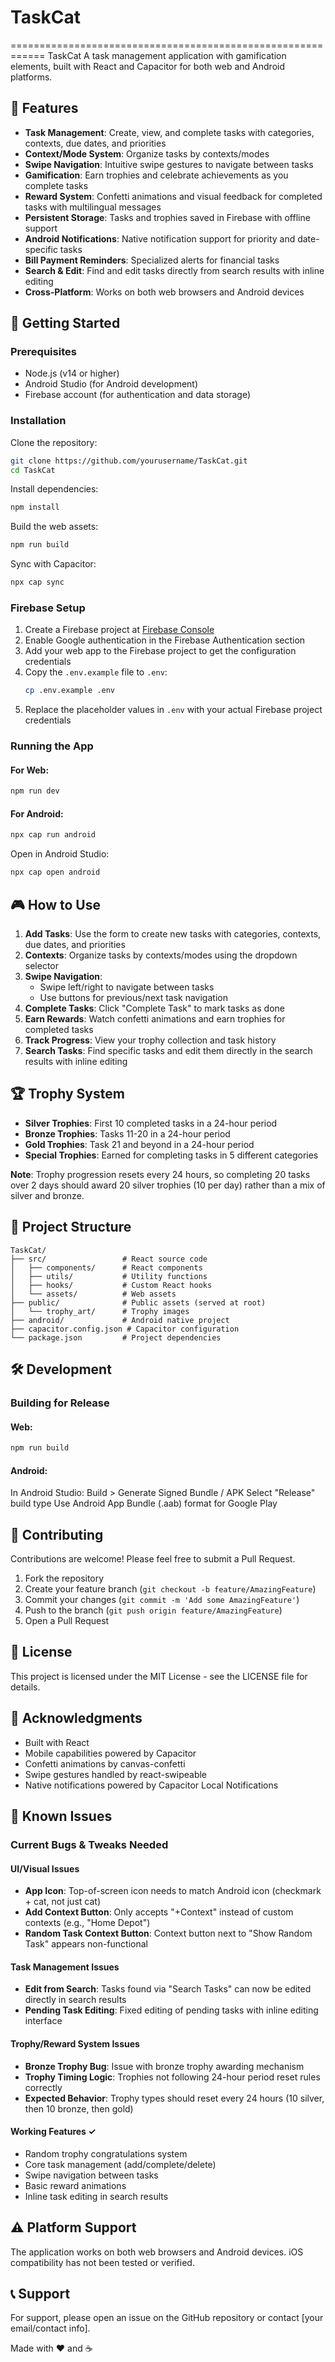 # TaskCat

============================================================
TaskCat
A task management application with gamification elements, built with React and Capacitor for both web and Android platforms.

## 📱 Features

* **Task Management**: Create, view, and complete tasks with categories, contexts, due dates, and priorities
* **Context/Mode System**: Organize tasks by contexts/modes
* **Swipe Navigation**: Intuitive swipe gestures to navigate between tasks
* **Gamification**: Earn trophies and celebrate achievements as you complete tasks
* **Reward System**: Confetti animations and visual feedback for completed tasks with multilingual messages
* **Persistent Storage**: Tasks and trophies saved in Firebase with offline support
* **Android Notifications**: Native notification support for priority and date-specific tasks
* **Bill Payment Reminders**: Specialized alerts for financial tasks
* **Search & Edit**: Find and edit tasks directly from search results with inline editing
* **Cross-Platform**: Works on both web browsers and Android devices

## 🚀 Getting Started

### Prerequisites

* Node.js (v14 or higher)
* Android Studio (for Android development)
* Firebase account (for authentication and data storage)

### Installation

Clone the repository:

```bash
git clone https://github.com/yourusername/TaskCat.git
cd TaskCat
```

Install dependencies:

```bash
npm install
```

Build the web assets:

```bash
npm run build
```

Sync with Capacitor:

```bash
npx cap sync
```

### Firebase Setup

1. Create a Firebase project at [Firebase Console](https://console.firebase.google.com/)
2. Enable Google authentication in the Firebase Authentication section
3. Add your web app to the Firebase project to get the configuration credentials
4. Copy the `.env.example` file to `.env`:
   ```bash
   cp .env.example .env
   ```
5. Replace the placeholder values in `.env` with your actual Firebase project credentials

### Running the App

#### For Web:

```bash
npm run dev
```

#### For Android:

```bash
npx cap run android
```

Open in Android Studio:

```bash
npx cap open android
```

## 🎮 How to Use

1. **Add Tasks**: Use the form to create new tasks with categories, contexts, due dates, and priorities
2. **Contexts**: Organize tasks by contexts/modes using the dropdown selector
3. **Swipe Navigation**:
   * Swipe left/right to navigate between tasks
   * Use buttons for previous/next task navigation
4. **Complete Tasks**: Click "Complete Task" to mark tasks as done
5. **Earn Rewards**: Watch confetti animations and earn trophies for completed tasks
6. **Track Progress**: View your trophy collection and task history
7. **Search Tasks**: Find specific tasks and edit them directly in the search results with inline editing

## 🏆 Trophy System

* **Silver Trophies**: First 10 completed tasks in a 24-hour period
* **Bronze Trophies**: Tasks 11-20 in a 24-hour period
* **Gold Trophies**: Task 21 and beyond in a 24-hour period
* **Special Trophies**: Earned for completing tasks in 5 different categories

**Note**: Trophy progression resets every 24 hours, so completing 20 tasks over 2 days should award 20 silver trophies (10 per day) rather than a mix of silver and bronze.

## 📁 Project Structure

```
TaskCat/
├── src/                 # React source code
│   ├── components/      # React components
│   ├── utils/           # Utility functions
│   ├── hooks/           # Custom React hooks
│   └── assets/          # Web assets
├── public/              # Public assets (served at root)
│   └── trophy_art/      # Trophy images
├── android/             # Android native project
├── capacitor.config.json # Capacitor configuration
└── package.json         # Project dependencies
```

## 🛠️ Development

### Building for Release

#### Web:
```bash
npm run build
```

#### Android:
In Android Studio: Build > Generate Signed Bundle / APK
Select "Release" build type
Use Android App Bundle (.aab) format for Google Play

## 🤝 Contributing

Contributions are welcome! Please feel free to submit a Pull Request.

1. Fork the repository
2. Create your feature branch (`git checkout -b feature/AmazingFeature`)
3. Commit your changes (`git commit -m 'Add some AmazingFeature'`)
4. Push to the branch (`git push origin feature/AmazingFeature`)
5. Open a Pull Request

## 📄 License

This project is licensed under the MIT License - see the LICENSE file for details.

## 🙏 Acknowledgments

* Built with React
* Mobile capabilities powered by Capacitor
* Confetti animations by canvas-confetti
* Swipe gestures handled by react-swipeable
* Native notifications powered by Capacitor Local Notifications

## 📝 Known Issues

### Current Bugs & Tweaks Needed

#### UI/Visual Issues
- **App Icon**: Top-of-screen icon needs to match Android icon (checkmark + cat, not just cat)
- **Add Context Button**: Only accepts "+Context" instead of custom contexts (e.g., "Home Depot")
- **Random Task Context Button**: Context button next to "Show Random Task" appears non-functional

#### Task Management Issues
- **Edit from Search**: Tasks found via "Search Tasks" can now be edited directly in search results
- **Pending Task Editing**: Fixed editing of pending tasks with inline editing interface

#### Trophy/Reward System Issues
- **Bronze Trophy Bug**: Issue with bronze trophy awarding mechanism
- **Trophy Timing Logic**: Trophies not following 24-hour period reset rules correctly
- **Expected Behavior**: Trophy types should reset every 24 hours (10 silver, then 10 bronze, then gold)

#### Working Features ✓
- Random trophy congratulations system
- Core task management (add/complete/delete)
- Swipe navigation between tasks
- Basic reward animations
- Inline task editing in search results

## ⚠️ Platform Support

The application works on both web browsers and Android devices. iOS compatibility has not been tested or verified.

## 📞 Support

For support, please open an issue on the GitHub repository or contact [your email/contact info].

Made with ❤️ and ☕